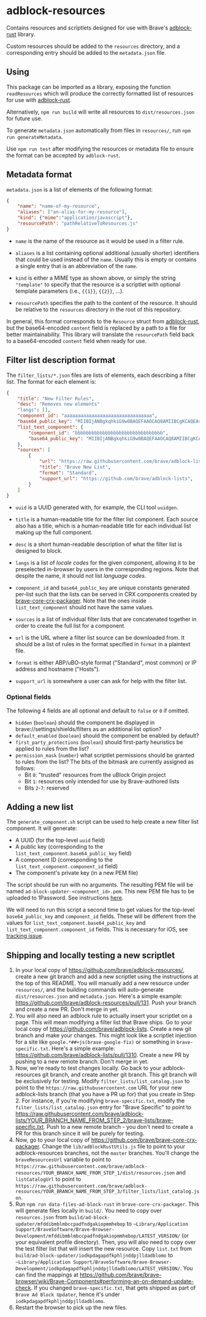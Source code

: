 # adblock-resources

Contains resources and scriptlets designed for use with Brave's [adblock-rust](https://github.com/brave/adblock-rust) library.

Custom resources should be added to the `resources` directory, and a corresponding entry should be added to the `metadata.json` file.

## Using

This package can be imported as a library, exposing the function `readResources` which will produce the correctly formatted list of resources for use with [adblock-rust](https://github.com/brave/adblock-rust).

Alternatively, `npm run build` will write all resources to `dist/resources.json` for future use.

To generate `metadata.json` automatically from files in `resources/`, run `npm run generateMetadata`.

Use `npm run test` after modifying the resources or metadata file to ensure the format can be accepted by `adblock-rust`.

## Metadata format

`metadata.json` is a list of elements of the following format:

```json
{
    "name": "name-of-my-resource",
    "aliases": ["an-alias-for-my-resource"],
    "kind": {"mime":"application/javascript"},
    "resourcePath": "pathRelativeToResources.js"
}
```

- `name` is the name of the resource as it would be used in a filter rule.

- `aliases` is a list containing optional additional (usually shorter) identifiers that could be used instead of the `name`. Usually this is empty or contains a single entry that is an abbreviation of the `name`.

- `kind` is either a MIME type as shown above, or simply the string `"template"` to specify that the resource is a scriptlet with optional template parameters (i.e., `{{1}}`, `{{2}}`, ...).

- `resourcePath` specifies the path to the content of the resource. It should be relative to the `resources` directory in the root of this repository.

In general, this format corresponds to the `Resource` struct from [adblock-rust](https://github.com/brave/adblock-rust), but the base64-encoded `content` field is replaced by a path to a file for better maintainability. This library will translate the `resourcePath` field back to a base64-encoded `content` field when ready for use.

## Filter list description format

The `filter_lists/*.json` files are lists of elements, each describing a filter list. The format for each element is:

```json
{
    "title": "New Filter Rules",
    "desc": "Removes new elements"
    "langs": [],
    "component_id": "aaaaaaaaaaaaaaaaaaaaaaaaaaaaaaaa",
    "base64_public_key": "MIIBIjANBgkqhkiG9w0BAQEFAAOCAQ8AMIIBCgKCAQEAs...IDAQAB",
    "list_text_component": {
        "component_id": "bbbbbbbbbbbbbbbbbbbbbbbbbbbbbbbb",
        "base64_public_key": "MIIBIjANBgkqhkiG9w0BAQEFAAOCAQ8AMIIBCgKCAQEAs...IDAQAB",
    },
    "sources": [
        {
            "url": "https://raw.githubusercontent.com/brave/adblock-lists/master/brave-lists/new-list.txt",
            "title": "Brave New List",
            "format": "Standard",
            "support_url": "https://github.com/brave/adblock-lists",
        }
    ]
}
```

- `uuid` is a UUID generated with, for example, the CLI tool `uuidgen`.

- `title` is a human-readable title for the filter list component. Each source also has a title, which is a human-readable title for each individual list making up the full component.

- `desc` is a short human-readable description of what the filter list is designed to block.

- `langs` is a list of _locale codes_ for the given component, allowing it to be preselected in-browser by users in the corresponding regions. Note that despite the name, it should not list _language codes_.

- `component_id` and `base64_public_key` are unique constants generated per-list such that the lists can be served in CRX components created by [brave-core-crx-packager](https://github.com/brave/brave-core-crx-packager). Note that the ones inside `list_text_component` should not have the same values.

- `sources` is a list of individual filter lists that are concatenated together in order to create the full list for a component.

- `url` is the URL where a filter list source can be downloaded from. It should be a list of rules in the format specified in `format` in a plaintext file.

- `format` is either ABP/uBO-style format ("Standard", most common) or IP address and hostname ("Hosts").

- `support_url` is somewhere a user can ask for help with the filter list.

### Optional fields

The following 4 fields are all optional and default to `false` or `0` if omitted.

- `hidden` (`boolean`) should the component be displayed in brave://settings/shields/filters as an additional list option?
- `default_enabled` (`boolean`) should the component be enabled by default?
- `first_party_protections` (`boolean`) should first-party heuristics be applied to rules from the list?
- `permission_mask` (`number`) what scriptlet permissions should be granted to rules from the list?
  The bits of the bitmask are currently assigned as follows:
    - Bit `0`: "trusted" resources from the uBlock Origin project
    - Bit `1`: resources only intended for use by Brave-authored lists
    - Bits `2`-`7`: reserved

## Adding a new list

The `generate_component.sh` script can be used to help create a new filter list component.
It will generate:
- A UUID (for the top-level `uuid` field)
- A public key (corresponding to the `list_text_component.base64_public_key` field)
- A component ID (corresponding to the `list_text_component.component_id` field)
- The component's private key (in a new PEM file)

The script should be run with no arguments.
The resulting PEM file will be named `ad-block-updater-<component_id>.pem`. This new PEM file has to be uploaded to 1Password. See instructions [here](https://github.com/brave/internal/wiki/Uploading-new-adblock-list-PEM-file-to-1Password).

We will need to run this script a second time to get values for the top-level `base64_public_key` and `component_id` fields. These will be different from the values for `list_text_component.base64_public_key` and `list_text_component.component_id` fields. This is necessary for iOS, see [tracking issue](https://github.com/brave/brave-ios/issues/5974).

## Shipping and locally testing a new scriptlet

1. In your local copy of https://github.com/brave/adblock-resources/, create a new git branch and add a new scriptlet using the instructions at the top of this README. You will manually add a new resource under `resources/`, and the building commands will auto-generate `dist/resources.json` and `metadata.json`. Here's a simple example: https://github.com/brave/adblock-resources/pull/131. Push your branch and create a new PR. Don't merge in yet.
2. You will also need an adblock rule to actually insert your scriptlet on a page. This will mean modifying a filter list that Brave ships. Go to your local copy of https://github.com/brave/adblock-lists. Create a new git branch and make your changes. This might look like a scriptlet injection for a site like `google.*##+js(brave-google-fix)` or something in `brave-specific.txt`. Here's a simple example: https://github.com/brave/adblock-lists/pull/1310. Create a new PR by pushing to a new remote branch. Don't merge in yet.
3. Now, we're ready to test changes locally. Go back to your adblock-resources git branch, and create another git branch. This git branch will be exclusively for testing. Modify `filter_lists/list_catalog.json` to point to the `https://raw.githubusercontent.com` URL for your new adblock-lists branch (that you have a PR up for) that you create in Step 2. For instance, if you're modifying `brave-specific.txt`, modify the `filter_lists/list_catalog.json` entry for "Brave Specific" to point to https://raw.githubusercontent.com/brave/adblock-lists/YOUR_BRANCH_NAME_FROM_STEP_2/brave-lists/brave-specific.txt. Push to a new remote branch - you don't need to create a PR for this branch since it will be purely for testing. 
4. Now, go to your local copy of https://github.com/brave/brave-core-crx-packager. Change the `lib/adBlockRustUtils.js` file to point to your adblock-resources branches, not the `master` branches. You'll change the `braveResourcesUrl` variable to point to `https://raw.githubusercontent.com/brave/adblock-resources/YOUR_BRANCH_NAME_FROM_STEP_1/dist/resources.json` and `listCatalogUrl` to point to `https://raw.githubusercontent.com/brave/adblock-resources/YOUR_BRANCH_NAME_FROM_STEP_3/filter_lists/list_catalog.json`.
5. Run `npm run data-files-ad-block-rust` in `brave-core-crx-packager`. This will generate files locally in `build/`. You need to copy over `resources.json` from `build/ad-block-updater/mfddibmblmbccpadfndgakiopmmhebop` to `~Library/Application Support/BraveSoftware/Brave-Browser-Development/mfddibmblmbccpadfndgakiopmmhebop/LATEST_VERSION/` (or your equivalent profile directory). Then, you will also need to copy over the test filter list that will insert the new resource. Copy `list.txt` from `build/ad-block-updater/iodkpdagapdfkphljnddpjlldadblomo` to `~Library/Application Support/BraveSoftware/Brave-Browser-Development/iodkpdagapdfkphljnddpjlldadblomo/LATEST_VERSION/`. You can find the mappings at https://github.com/brave/brave-browser/wiki/Brave-Components#performing-an-on-demand-update-check. If you changed `brave-specific.txt`, that gets shipped as part of `Brave Ad Block Updater`, hence it's under `iodkpdagapdfkphljnddpjlldadblomo`.
6. Restart the browser to pick up the new files.

